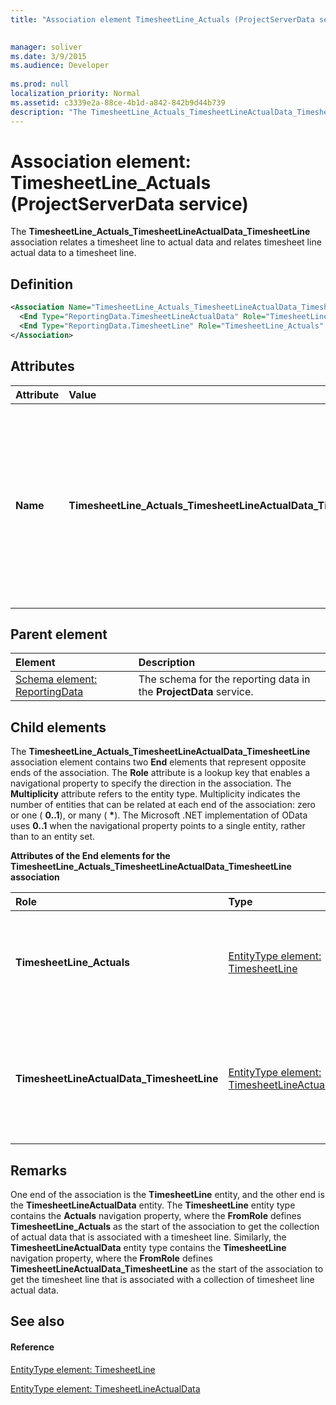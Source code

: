 ```yaml
---
title: "Association element TimesheetLine_Actuals (ProjectServerData service)"

 
manager: soliver
ms.date: 3/9/2015
ms.audience: Developer
 
ms.prod: null
localization_priority: Normal
ms.assetid: c3339e2a-88ce-4b1d-a842-842b9d44b739
description: "The TimesheetLine_Actuals_TimesheetLineActualData_TimesheetLine association relates a timesheet line to actual data and relates timesheet line actual data to a timesheet line."
---
```


# Association element: TimesheetLine_Actuals (ProjectServerData service)

The **TimesheetLine_Actuals_TimesheetLineActualData_TimesheetLine** association relates a timesheet line to actual data and relates timesheet line actual data to a timesheet line. 
  
## Definition

```XML
<Association Name="TimesheetLine_Actuals_TimesheetLineActualData_TimesheetLine">
  <End Type="ReportingData.TimesheetLineActualData" Role="TimesheetLineActualData_TimesheetLine" Multiplicity="*" />
  <End Type="ReportingData.TimesheetLine" Role="TimesheetLine_Actuals" Multiplicity="0..1" />
</Association>
```

## Attributes

|**Attribute**|**Value**|**Description**|
|:-----|:-----|:-----|
|**Name** <br/> |**TimesheetLine_Actuals_TimesheetLineActualData_TimesheetLine** <br/> |Identifies the entity types and the navigation properties that form the two-way association for timesheet lines and timesheet line actual data. In the first half of the name, **TimesheetLine** is the entity type and **Actuals** is the navigation property. In the second half of the name, **TimesheetLineActualData** is the entity type and **TimesheetLine** is the navigation property.  <br/> |
   
## Parent element

|**Element**|**Description**|
|:-----|:-----|
|[Schema element: ReportingData](schema-reportingdata-projectdata-service.md) <br/> |The schema for the reporting data in the **ProjectData** service.  <br/> |
   
## Child elements

The **TimesheetLine_Actuals_TimesheetLineActualData_TimesheetLine** association element contains two **End** elements that represent opposite ends of the association. The **Role** attribute is a lookup key that enables a navigational property to specify the direction in the association. The **Multiplicity** attribute refers to the entity type. Multiplicity indicates the number of entities that can be related at each end of the association: zero or one ( **0..1**), or many ( **\***). The Microsoft .NET implementation of OData uses **0..1** when the navigational property points to a single entity, rather than to an entity set. 
  
**Attributes of the End elements for the TimesheetLine_Actuals_TimesheetLineActualData_TimesheetLine association**

|**Role**|**Type**|**Multiplicity**|**Description**|
|:-----|:-----|:-----|:-----|
|**TimesheetLine_Actuals** <br/> |[EntityType element: TimesheetLine](entitytype-timesheetline-projectdata-service.md) <br/> |**0..1** <br/> |There is one timesheet line entity that corresponds to a collection of actuals.  <br/> |
|**TimesheetLineActualData_TimesheetLine** <br/> |[EntityType element: TimesheetLineActualData](entitytype-timesheetlineactualdata-projectdata-service.md) <br/> |**\*** <br/> |There can be many timesheet line actual data entities that correspond with a timesheet line.  <br/> |
   
## Remarks

One end of the association is the **TimesheetLine** entity, and the other end is the **TimesheetLineActualData** entity. The **TimesheetLine** entity type contains the **Actuals** navigation property, where the **FromRole** defines **TimesheetLine_Actuals** as the start of the association to get the collection of actual data that is associated with a timesheet line. Similarly, the **TimesheetLineActualData** entity type contains the **TimesheetLine** navigation property, where the **FromRole** defines **TimesheetLineActualData_TimesheetLine** as the start of the association to get the timesheet line that is associated with a collection of timesheet line actual data. 
  
## See also

#### Reference

[EntityType element: TimesheetLine](entitytype-timesheetline-projectdata-service.md)
  
[EntityType element: TimesheetLineActualData](entitytype-timesheetlineactualdata-projectdata-service.md)

